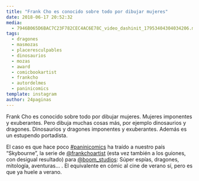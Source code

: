 ```yaml
---
title: "Frank Cho es conocido sobre todo por dibujar mujeres"
date: 2018-06-17 20:52:32
media: 
  - 7946B065D6BAC7C23F782CEC4AC6E78C_video_dashinit_17953404304034206.mp4
tags: 
  - dragones
  - masmozas
  - placeresculpables
  - dinosaurios
  - mozas
  - award
  - comicbookartist
  - frankcho
  - autordelmes
  - paninicomics
template: instagram
author: 24paginas
---
```


Frank Cho es conocido sobre todo por dibujar mujeres. Mujeres imponentes y exuberantes. Pero dibuja muchas cosas más, por ejemplo dinosaurios y dragones. Dinosaurios y dragones imponentes y exuberantes. Además es un estupendo portadista.


El caso es que hace poco [#paninicomics](/tags/paninicomics) ha traído a nuestro país “Skybourne”, la serie de [@frankchoartist](https://instagram.com/frankchoartist) (esta vez también a los guiones, con desigual resultado) para [@boom_studios](https://instagram.com/boom_studios): Súper espías, dragones, mitología, aventuras... .
El equivalente en cómic al cine de verano sí, pero es que ya huele a verano.







